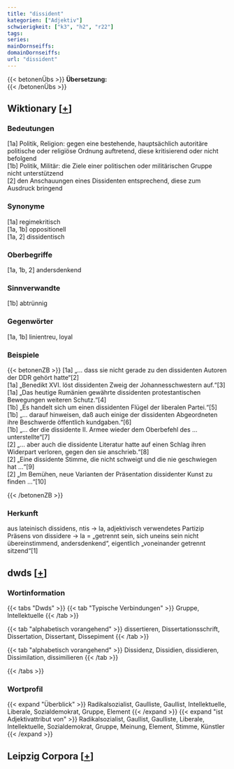 ```yaml
---
title: "dissident"
kategorien: ["Adjektiv"]
schwierigkeit: ["k3", "h2", "r22"]
tags:
series:
mainDornseiffs:
domainDornseiffs:
url: "dissident"
---
```


{{< betonenÜbs >}}
**Übersetzung:**  
{{< /betonenÜbs >}}

## Wiktionary [[+](https://de.wiktionary.org/wiki/dissident)]

### Bedeutungen
[1a] Politik, Religion: gegen eine bestehende, hauptsächlich autoritäre politische oder religiöse Ordnung auftretend, diese kritisierend oder nicht befolgend  
[1b] Politik, Militär: die Ziele einer politischen oder militärischen Gruppe nicht unterstützend  
[2] den Anschauungen eines Dissidenten entsprechend, diese zum Ausdruck bringend  

### Synonyme
[1a] regimekritisch  
[1a, 1b] oppositionell  
[1a, 2] dissidentisch  

### Oberbegriffe
[1a, 1b, 2] andersdenkend  

### Sinnverwandte
[1b] abtrünnig  

### Gegenwörter
[1a, 1b] linientreu, loyal  

### Beispiele
{{< betonenZB >}}
[1a] „… dass sie nicht gerade zu den dissidenten Autoren der DDR gehört hatte“[2]  
[1a] „Benedikt XVI. löst dissidenten Zweig der Johannesschwestern auf.“[3]  
[1a] „Das heutige Rumänien gewährte dissidenten protestantischen Bewegungen weiteren Schutz.“[4]  
[1b] „Es handelt sich um einen dissidenten Flügel der liberalen Partei.“[5]  
[1b] „… darauf hinweisen, daß auch einige der dissidenten Abgeordneten ihre Beschwerde öffentlich kundgaben.“[6]  
[1b] „… der die dissidente II. Armee wieder dem Oberbefehl des … unterstellte“[7]  
[2] „… aber auch die dissidente Literatur hatte auf einen Schlag ihren Widerpart verloren, gegen den sie anschrieb.“[8]  
[2] „Eine dissidente Stimme, die nicht schweigt und die nie geschwiegen hat …“[9]  
[2] „Im Bemühen, neue Varianten der Präsentation dissidenter Kunst zu finden …“[10]  

{{< /betonenZB >}}
### Herkunft
aus lateinisch dissidens, ntis → la, adjektivisch verwendetes Partizip Präsens von dissidere → la = „getrennt sein, sich uneins sein nicht übereinstimmend, andersdenkend“, eigentlich „voneinander getrennt sitzend“[1]  



## dwds [[+](https://www.dwds.de/wb/dissident)]

### Wortinformation
{{< tabs "Dwds" >}}
{{< tab "Typische Verbindungen" >}}
Gruppe, Intellektuelle
{{< /tab >}}

{{< tab "alphabetisch vorangehend" >}}
dissertieren, Dissertationsschrift, Dissertation, Dissertant, Dissepiment
{{< /tab >}}

{{< tab "alphabetisch vorangehend" >}}
Dissidenz, Dissidien, dissidieren, Dissimilation, dissimilieren
{{< /tab >}}

{{< /tabs >}}

### Wortprofil
{{< expand "Überblick" >}} Radikalsozialist, Gaulliste, Gaullist, Intellektuelle, Liberale, Sozialdemokrat, Gruppe, Element {{< /expand >}}
{{< expand "ist Adjektivattribut von" >}} Radikalsozialist, Gaullist, Gaulliste, Liberale, Intellektuelle, Sozialdemokrat, Gruppe, Meinung, Element, Stimme, Künstler {{< /expand >}}

## Leipzig Corpora [[+](https://corpora.uni-leipzig.de/en/res?word=dissident&corpusId=deu_newscrawl-public_2018)]

